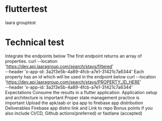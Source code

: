 # fluttertest
 laara grouptest
# Technical test
Integrate the endpoints below
The first endpoint returns an array of properties.
curl --location 'https://dev.api.laaragroup.com/search/stays/filtered' \
--header 'x-app-id: 3a2f3e5b-4a89-4fcb-a7e1-31421c7a6344'
Each property has an id which will be used in the endpoint below
curl --location 'https://dev.api.laaragroup.com/search/stays/PROPERTY_ID_HERE' \
--header 'x-app-id: 3a2f3e5b-4a89-4fcb-a7e1-31421c7a6344'
Expectations
Consume the results in a flutter application.
Application setup and architecture is important
Proper state management practice is important
Upload the apk/aab or ipa app to firebase app distribution
Deliverables
Firebase app distro link and
Link to repo
Bonus points if you also include CI/CD, Github actions(preferred) or fastlane (accepted)
